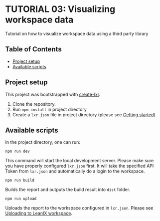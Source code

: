 # TUTORIAL 03: Visualizing workspace data

Tutorial on how to visualize workspace data using a third party library

## Table of Contents

- [Project setup](#project-setup)
- [Available scripts](#available-scripts)

## Project setup

This project was bootstrapped with [create-lxr](https://github.com/fazendadosoftware/leanix/tree/master/packages/create-lxr).

1. Clone the repository.
1. Run `npm install` in project directory
1. Create a `lxr.json` file in project directory (please see [Getting started](https://github.com/leanix/leanix-reporting-cli#getting-started))

## Available scripts

In the project directory, one can run:

`npm run dev`

This command will start the local development server. Please make sure you have properly configured `lxr.json` first.
It will take the specified API Token from `lxr.json` and automatically do a login to the workspace.

`npm run build`

Builds the report and outputs the build result into `dist` folder.


`npm run upload`

Uploads the report to the workspace configured in `lxr.json`.
Please see [Uploading to LeanIX workspace](https://github.com/leanix/leanix-reporting-cli#uploading-to-leanix-workspace).